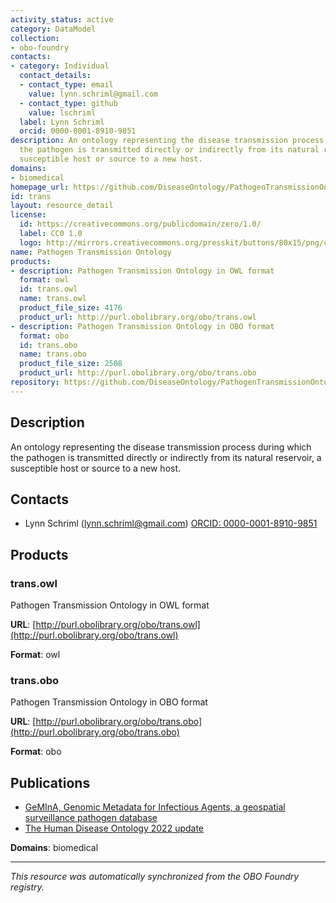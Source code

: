 ```yaml
---
activity_status: active
category: DataModel
collection:
- obo-foundry
contacts:
- category: Individual
  contact_details:
  - contact_type: email
    value: lynn.schriml@gmail.com
  - contact_type: github
    value: lschriml
  label: Lynn Schriml
  orcid: 0000-0001-8910-9851
description: An ontology representing the disease transmission process during which
  the pathogen is transmitted directly or indirectly from its natural reservoir, a
  susceptible host or source to a new host.
domains:
- biomedical
homepage_url: https://github.com/DiseaseOntology/PathogenTransmissionOntology
id: trans
layout: resource_detail
license:
  id: https://creativecommons.org/publicdomain/zero/1.0/
  label: CC0 1.0
  logo: http://mirrors.creativecommons.org/presskit/buttons/80x15/png/cc-zero.png
name: Pathogen Transmission Ontology
products:
- description: Pathogen Transmission Ontology in OWL format
  format: owl
  id: trans.owl
  name: trans.owl
  product_file_size: 4176
  product_url: http://purl.obolibrary.org/obo/trans.owl
- description: Pathogen Transmission Ontology in OBO format
  format: obo
  id: trans.obo
  name: trans.obo
  product_file_size: 2508
  product_url: http://purl.obolibrary.org/obo/trans.obo
repository: https://github.com/DiseaseOntology/PathogenTransmissionOntology
---
```

## Description

An ontology representing the disease transmission process during which the pathogen is transmitted directly or indirectly from its natural reservoir, a susceptible host or source to a new host.

## Contacts

- Lynn Schriml (lynn.schriml@gmail.com) [ORCID: 0000-0001-8910-9851](https://orcid.org/0000-0001-8910-9851)

## Products

### trans.owl

Pathogen Transmission Ontology in OWL format

**URL**: [http://purl.obolibrary.org/obo/trans.owl](http://purl.obolibrary.org/obo/trans.owl)

**Format**: owl

### trans.obo

Pathogen Transmission Ontology in OBO format

**URL**: [http://purl.obolibrary.org/obo/trans.obo](http://purl.obolibrary.org/obo/trans.obo)

**Format**: obo

## Publications

- [GeMInA, Genomic Metadata for Infectious Agents, a geospatial surveillance pathogen database](https://www.ncbi.nlm.nih.gov/pubmed/19850722)
- [The Human Disease Ontology 2022 update](https://www.ncbi.nlm.nih.gov/pubmed/34755882)

**Domains**: biomedical

---

*This resource was automatically synchronized from the OBO Foundry registry.*